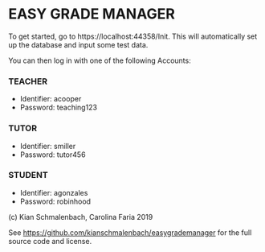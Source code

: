 # EASY GRADE MANAGER

To get started, go to https://localhost:44358/Init.
This will automatically set up the database and input some test data.

You can then log in with one of the following Accounts:

### TEACHER
 - Identifier: acooper
 - Password:   teaching123
 
### TUTOR
 - Identifier: smiller
 - Password: tutor456
 
### STUDENT
 - Identifier: agonzales
 - Password: robinhood


(c) Kian Schmalenbach, Carolina Faria 2019

See https://github.com/kianschmalenbach/easygrademanager for the full source code and license.

